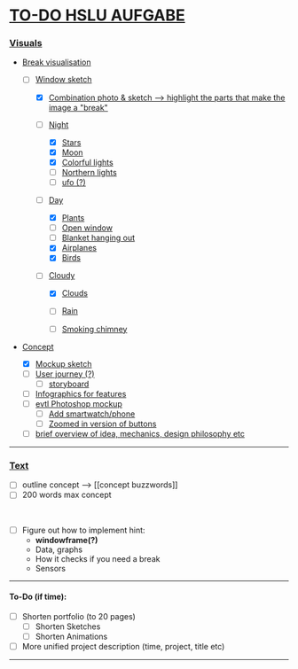 # <ins>TO-DO HSLU AUFGABE

### <ins>Visuals

- <ins>Break visualisation
  - [ ] Window sketch
    - [x] Combination photo & sketch --> highlight the parts that make the image a "break"

    - [ ] Night
        - [x] Stars
        - [x] Moon
        - [x] Colorful lights
        - [ ] Northern lights
        - [ ] ufo (?)

    - [ ] Day
        - [x] Plants
        - [ ] Open window
        - [ ] Blanket hanging out 
        - [x] Airplanes
        - [x] Birds

    - [ ] Cloudy
        - [x] Clouds
        - [ ] Rain
        - [ ] Smoking chimney


- <ins>Concept
    - [x] Mockup sketch
    - [ ] User journey (?) 
        - [ ] storyboard
    - [ ] Infographics for features 
    - [ ] evtl Photoshop mockup
        - [ ] Add smartwatch/phone
        - [ ] Zoomed in version of buttons

    - [ ] brief overview of idea, mechanics, design philosophy etc 

___

### <ins> Text
- [ ] outline concept --> [[concept buzzwords]]
- [ ] 200 words max concept

<br>

- [ ] Figure out how to implement hint:
    - **windowframe(?)**
    - Data, graphs
    - How it checks if you need a break
    - Sensors

___

#### To-Do (if time):
- [ ] Shorten portfolio (to 20 pages)
    - [ ] Shorten Sketches
    - [ ] Shorten Animations
- [ ] More unified project description (time, project, title etc)
___